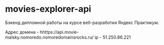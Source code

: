 # movies-explorer-api

Бэкенд дипломной работы на курсе веб-разработки Яндекс Практикум.

Адрес домена - hhttps://api.movie-malsky.nomoredo.nomoredomainsrocks.ru/ ip - 51.250.86.221 

